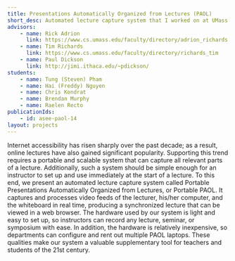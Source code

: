 ```yaml
---
title: Presentations Automatically Organized from Lectures (PAOL)
short_desc: Automated lecture capture system that I worked on at UMass Amherst.
advisors:
    - name: Rick Adrion
      link: https://www.cs.umass.edu/faculty/directory/adrion_richards
    - name: Tim Richards
      link: https://www.cs.umass.edu/faculty/directory/richards_tim
    - name: Paul Dickson
      link: http://jimi.ithaca.edu/~pdickson/
students:
    - name: Tung (Steven) Pham
    - name: Hai (Freddy) Nguyen
    - name: Chris Kondrat
    - name: Brendan Murphy
    - name: Raelen Recto
publicationIds:
    - id: asee-paol-14
layout: projects
---
```

Internet accessibility has risen sharply over the past decade; as a result, online lectures have also gained significant popularity. Supporting this trend requires a portable and scalable system that can capture all relevant parts of a lecture. Additionally, such a system should be simple enough for an instructor to set up and use immediately at the start of a lecture. To this end, we present an automated lecture capture system called Portable Presentations Automatically Organized from Lectures, or Portable PAOL. It captures and processes video feeds of the lecturer, his/her computer, and the whiteboard in real time, producing a synchronized lecture that can be viewed in a web browser. The hardware used by our system is light and easy to set up, so instructors can record any lecture, seminar, or symposium with ease. In addition, the hardware is relatively inexpensive, so departments can configure and rent out multiple PAOL laptops. These qualities make our system a valuable supplementary tool for teachers and students of the 21st century.